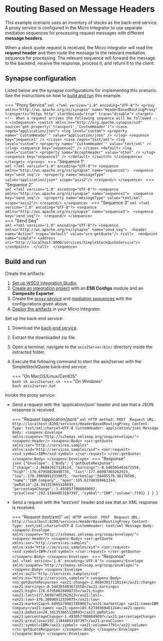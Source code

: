 # Routing Based on Message Headers

This example scenario uses an inventory of stocks as the back-end service. A proxy service is configured in the Micro Integrator to use separate mediation sequences for processing request messages with different **message headers**. 

When a stock quote request is received, the Micro Integrator will read the **request header** and then route the message to the relevant mediation sequence for processing. The relevant sequence will forward the message to the backend, receive the response, process it, and return it to the client.
    
## Synapse configuration
    
Listed below are the synapse configurations for implementing this scenario. See the instructions on how to [build and run](#build-and-run) this example.

=== "Proxy Service"
    ```xml
    <?xml version="1.0" encoding="UTF-8"?>
    <proxy xmlns="http://ws.apache.org/ns/synapse" name="HeaderBasedRoutingProxy" transports="https http" startOnLoad="true" trace="disable">
       <target>
          <!-- When a request arrives the following sequence will be followed -->
          <inSequence>
             <switch xmlns:ns="http://org.apache.synapse/xsd" source="get-property('transport','CustomHeader')">
                <case regex="application/json">
                   <log level="custom">
                      <property name="'CustomHeader'" value="application/json" />
                   </log>
                   <sequence key="sequence1" />
                </case>
                <case regex="text/xml">
                   <log level="custom">
                      <property name="'CustomHeader'" value="text/xml" />
                   </log>
                   <sequence key="sequence2" />
                </case>
                <default>
                   <log level="custom">
                      <property name="AcceptHeader" value="other" />
                   </log>
                   <sequence key="sequence3" />
                </default>
             </switch>
          </inSequence>
       </target>
    </proxy>
    ```
=== "Sequence 1"     
    ```xml
    <?xml version="1.0" encoding="UTF-8"?>
    <sequence xmlns="http://ws.apache.org/ns/synapse" name="sequence1"> 
            <sequence key="send_seq"/> 
            <property name="messageType" value="application/json" scope="axis2"/>
            <respond/>
    </sequence>
    ```
=== "Sequence 2"    
    ```xml
    <?xml version="1.0" encoding="UTF-8"?>
    <sequence xmlns="http://ws.apache.org/ns/synapse" name="sequence2"> 
            <sequence key="send_seq"/> 
            <property name="messageType" value="text/xml" scope="axis2"/>
            <respond/>
    </sequence>
    ```
=== "Sequence 3"
    ```xml
    <?xml version="1.0" encoding="UTF-8"?>
    <sequence xmlns="http://ws.apache.org/ns/synapse" name="sequence3"> 
            <sequence key="send_seq"/> 
            <respond/>
    </sequence>
    ```    
=== "Send Seq"     
    ```xml
    <?xml version="1.0" encoding="UTF-8"?>
    <sequence xmlns="http://ws.apache.org/ns/synapse" name="send_seq"> 
        <header name="Action" scope="default" value="urn:getQuote"/>
        <call> 
          <endpoint name="simple">
           <address uri="http://localhost:9000/services/SimpleStockQuoteService"/> 
          </endpoint> 
        </call> 
    </sequence>
    ```   

## Build and run

Create the artifacts:

1. [Set up WSO2 Integration Studio]({{base_path}}/develop/installing-wso2-integration-studio).
2. [Create an integration project]({{base_path}}/develop/create-integration-project) with an <b>ESB Configs</b> module and an <b>Composite Exporter</b>.
3. Create the [proxy service]({{base_path}}/develop/creating-artifacts/creating-a-proxy-service) and [mediation sequences]({{base_path}}/develop/creating-artifacts/creating-reusable-sequences) with the configurations given above.
4. [Deploy the artifacts]({{base_path}}/develop/deploy-artifacts) in your Micro Integrator.

Set up the back-end service:

1. Download the [back-end service](https://github.com/wso2-docs/WSO2_EI/blob/master/Back-End-Service/axis2Server.zip).
2. Extract the downloaded zip file.
3. Open a terminal, navigate to the `axis2Server/bin/` directory inside the extracted folder.
4. Execute the following command to start the axis2server with the SimpleStockQuote back-end service:

    === "On MacOS/Linux/CentOS"            
        ```bash
        sh axis2server.sh
        ```
    === "On Windows"        
        ```bash
        axis2server.bat
        ```

Invoke the proxy service:

- Send a request with the 'application/json' header and see that a JSON response is received.

    === "Request (application/json)"
        ```xml
        HTTP method: POST 
        Request URL: http://localhost:8290/services/HeaderBasedRoutingProxy
        Content-Type: text/xml;charset=UTF-8
        CustomHeader: application/json
        Message Body:
        <soapenv:Envelope xmlns:soapenv="http://schemas.xmlsoap.org/soap/envelope/">
           <soapenv:Header/>
           <soapenv:Body>
           <ser:getQuote xmlns:ser="http://services.samples" xmlns:xsd="http://services.samples/xsd">
                <ser:request>
                    <xsd:symbol>IBM</xsd:symbol>
                </ser:request>
            </ser:getQuote>
           </soapenv:Body>
        </soapenv:Envelope>
        ```
    === "Response"        
        ```json
        {"Envelope":
          {"Body":
            {"getQuoteResponse":
              {"change":-2.86843917118114,
               "earnings":-8.540305401672558,
               "high":-176.67958828498735,
               "last":177.66987465262923,
               "low":-176.30898912339075,
               "marketCap":56495579.98178506,
               "name":"IBM Company",
               "open":185.62740369461244,
               "peRatio":24.341353665128693,
               "percentageChange":-1.4930577008849097,
               "prevClose":192.11844053187397,
               "symbol":"IBM","volume":7791}
            }
          }
        }
        ```

- Send a request with the 'text/xml' header and see that an XML response is received.

    === "Request (text/xml)"
        ```xml
        HTTP method: POST 
        Request URL: http://localhost:8290/services/HeaderBasedRoutingProxy
        Content-Type: text/xml;charset=UTF-8
        CustomHeader: text/xml
        Message Body:
        <soapenv:Envelope xmlns:soapenv="http://schemas.xmlsoap.org/soap/envelope/">
           <soapenv:Header/>
           <soapenv:Body>
           <ser:getQuote xmlns:ser="http://services.samples" xmlns:xsd="http://services.samples/xsd">
                <ser:request>
                    <xsd:symbol>IBM</xsd:symbol>
                </ser:request>
            </ser:getQuote>
           </soapenv:Body>
        </soapenv:Envelope>
        ```
    === "Response"        
        ```xml
        <?xml version='1.0' encoding='UTF-8'?>
        <soapenv:Envelope xmlns:soapenv="http://schemas.xmlsoap.org/soap/envelope/">
            <soapenv:Body>
                <soapenv:Envelope xmlns:ax21="http://services.samples/xsd" xmlns:ns="http://services.samples">
                    <soapenv:Body>
                        <ns:getQuoteResponse>
                            <ax21:change>-2.86843917118114</ax21:change>
                            <ax21:earnings>-8.540305401672558</ax21:earnings>
                            <ax21:high>-176.67958828498735</ax21:high>
                            <ax21:last>177.66987465262923</ax21:last>
                            <ax21:low>-176.30898912339075</ax21:low>
                            <ax21:marketCap>5.649557998178506E7</ax21:marketCap>
                            <ax21:name>IBM Company</ax21:name>
                            <ax21:open>185.62740369461244</ax21:open>
                            <ax21:peRatio>24.341353665128693</ax21:peRatio>
                            <ax21:percentageChange>-1.4930577008849097</ax21:percentageChange>
                            <ax21:prevClose>192.11844053187397</ax21:prevClose>
                            <ax21:symbol>IBM</ax21:symbol>
                            <ax21:volume>7791</ax21:volume>
                        </ns:getQuoteResponse>
                    </soapenv:Body>
                </soapenv:Envelope>
            </soapenv:Body>
        </soapenv:Envelope>
        ```
